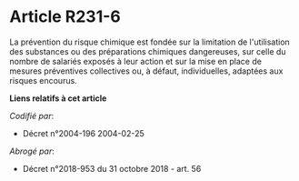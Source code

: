 # Article R231-6

La prévention du risque chimique est fondée sur la limitation de l'utilisation des substances ou des préparations chimiques
dangereuses, sur celle du nombre de salariés exposés à leur action et sur la mise en place de mesures préventives collectives
ou, à défaut, individuelles, adaptées aux risques encourus.

**Liens relatifs à cet article**

_Codifié par_:

  - Décret n°2004-196 2004-02-25

_Abrogé par_:

  - Décret n°2018-953 du 31 octobre 2018 - art. 56
